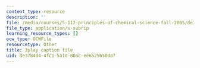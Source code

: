 ```yaml
---
content_type: resource
description: ''
file: /media/courses/5-112-principles-of-chemical-science-fall-2005/de3784d44fc15a1d80acee6525650da7_LRFbAo-RIIU.vtt
file_type: application/x-subrip
learning_resource_types: []
ocw_type: OCWFile
resourcetype: Other
title: 3play caption file
uid: de3784d4-4fc1-5a1d-80ac-ee6525650da7
---
```

